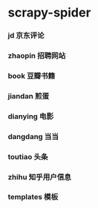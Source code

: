 # scrapy-spider
###  jd       京东评论
###  zhaopin  招聘网站
###  book     豆瓣书籍
###  jiandan  煎蛋
###  dianying 电影
###  dangdang 当当
###  toutiao  头条
###  zhihu    知乎用户信息
### templates 模板
